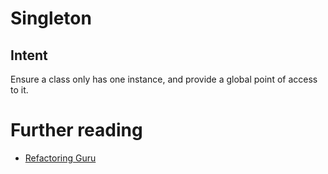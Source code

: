 # Singleton

## Intent

Ensure a class only has one instance, and provide a global point of access to it.

# Further reading

- [Refactoring Guru](https://refactoring.guru/design-patterns/singleton)
